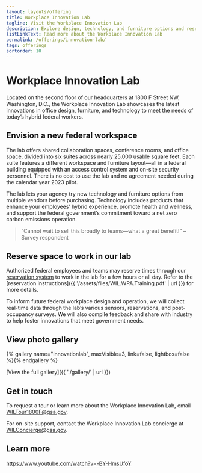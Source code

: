```yaml
---
layout: layouts/offering
title: Workplace Innovation Lab
tagline: Visit the Workplace Innovation Lab
description: Explore design, technology, and furniture options and reserve space to work in GSA’s headquarters in Washington, DC
listLinkText: Read more about the Workplace Innovation Lab
permalink: /offerings/innovation-lab/
tags: offerings
sortorder: 10
---
```


# Workplace Innovation Lab

Located on the second floor of our headquarters at 1800 F Street NW, Washington, D.C., the Workplace Innovation Lab showcases the latest innovations in office design, furniture, and technology to meet the needs of today’s hybrid federal workers.

## Envision a new federal workspace

The lab offers shared collaboration spaces, conference rooms, and office space, divided into six suites across nearly 25,000 usable square feet. Each suite features a different workspace and furniture layout—all in a federal building equipped with an access control system and on-site security personnel. There is no cost to use the lab and no agreement needed during the calendar year 2023 pilot.

The lab lets your agency try new technology and furniture options from multiple vendors before purchasing. Technology includes products that enhance your employees’ hybrid experience, promote health and wellness, and support the federal government’s commitment toward a net zero carbon emissions operation.

> “Cannot wait to sell this broadly to teams—what a great benefit!” –Survey respondent

## Reserve space to work in our lab

Authorized federal employees and teams may reserve times through our [reservation system](http://reservations.wil.gsa.gov/) to work in the lab for a few hours or all day. Refer to the [reservation instructions]({{ '/assets/files/WIL.WPA.Training.pdf' | url }}) for more details.

To inform future federal workplace design and operation, we will collect real-time data through the lab’s various sensors, reservations, and post-occupancy surveys. We will also compile feedback and share with industry to help foster innovations that meet government needs.

## View photo gallery

{% gallery name="innovationlab", maxVisible=3, link=false, lightbox=false %}{% endgallery %}

[View the full gallery]({{ './gallery/' | url }})

## Get in touch
To request a tour or learn more about the Workplace Innovation Lab, email [WILTour1800F@gsa.gov](mailto:WILTour1800F@gsa.gov).

For on-site support, contact the Workplace Innovation Lab concierge at [WILConcierge@gsa.gov](mailto:WILConcierge@gsa.gov).

## Learn more

https://www.youtube.com/watch?v=-BY-HmsUfoY
